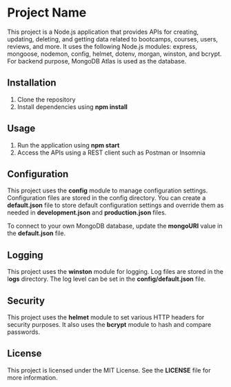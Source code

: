 # Project Name
This project is a Node.js application that provides APIs for creating, updating, deleting, and getting data related to bootcamps, courses, users, reviews, and more. It uses the following Node.js modules: express, mongoose, nodemon, config, helmet, dotenv, morgan, winston, and bcrypt. For backend purpose, MongoDB Atlas is used as the database.

## Installation
1. Clone the repository
2. Install dependencies using **npm install**
## Usage
1. Run the application using **npm start**
2. Access the APIs using a REST client such as Postman or Insomnia
## Configuration
This project uses the **config** module to manage configuration settings. Configuration files are stored in the config directory. You can create a **default.json** file to store default configuration settings and override them as needed in **development.json** and **production.json** files.

To connect to your own MongoDB database, update the **mongoURI** value in the **default.json** file.

## Logging
This project uses the **winston** module for logging. Log files are stored in the l**ogs** directory. The log level can be set in the **config/default.json** file.

## Security
This project uses the **helmet** module to set various HTTP headers for security purposes. It also uses the **bcrypt** module to hash and compare passwords.

## License
This project is licensed under the MIT License. See the **LICENSE** file for more information.
